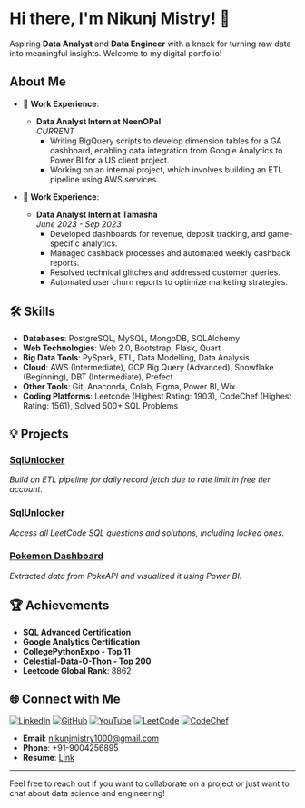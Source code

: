 # Hi there, I'm Nikunj Mistry! 👋


Aspiring **Data Analyst** and **Data Engineer** with a knack for turning raw data into meaningful insights. Welcome to my digital portfolio!

##  About Me
- 💼 **Work Experience**:
  - **Data Analyst Intern at NeenOPal**  
     _CURRENT_
    - Writing BigQuery scripts to develop dimension tables for a GA dashboard, enabling data integration from Google Analytics to Power BI for a US client project.
    - Working on an internal project, which involves building an ETL pipeline using AWS services.
      
- 💼 **Work Experience**:
  - **Data Analyst Intern at Tamasha**  
    _June 2023 - Sep 2023_
    - Developed dashboards for revenue, deposit tracking, and game-specific analytics.
    - Managed cashback processes and automated weekly cashback reports.
    - Resolved technical glitches and addressed customer queries.
    - Automated user churn reports to optimize marketing strategies.

## 🛠 Skills

- **Databases**: PostgreSQL, MySQL, MongoDB, SQLAlchemy
- **Web Technologies**: Web 2.0, Bootstrap, Flask, Quart
- **Big Data Tools**: PySpark, ETL, Data Modelling, Data Analysis
- **Cloud**: AWS (Intermediate), GCP Big Query (Advanced), Snowflake (Beginning), DBT (Intermediate), Prefect
- **Other Tools**: Git, Anaconda, Colab, Figma, Power BI, Wix
- **Coding Platforms**: Leetcode (Highest Rating: 1903), CodeChef (Highest Rating: 1561), Solved 500+ SQL Problems

## 💡 Projects

### [SqlUnlocker](https://github.com/Nikunjmistry22/Air-Quality-Pipeline)
_Build an ETL pipeline for daily record fetch due to rate limit in free tier account._
### [SqlUnlocker](https://github.com/Nikunjmistry22/SqlUnlocker)
_Access all LeetCode SQL questions and solutions, including locked ones._

### [Pokemon Dashboard](https://github.com/Nikunjmistry22/Pokemon_ETL_Dashboard)
_Extracted data from PokeAPI and visualized it using Power BI._

## 🏆 Achievements

- **SQL Advanced Certification**
- **Google Analytics Certification**
- **CollegePythonExpo - Top 11**
- **Celestial-Data-O-Thon - Top 200**
- **Leetcode Global Rank**: 8862

## 🌐 Connect with Me

[![LinkedIn](https://img.shields.io/badge/LinkedIn-0077B5?style=for-the-badge&logo=linkedin&logoColor=white)](https://www.linkedin.com/in/nikunj-mistry-b03993223/)
[![GitHub](https://img.shields.io/badge/GitHub-181717?style=for-the-badge&logo=github&logoColor=white)](https://github.com/Nikunjmistry22)
[![YouTube](https://img.shields.io/badge/YouTube-FF0000?style=for-the-badge&logo=youtube&logoColor=white)](https://www.youtube.com/@nikunjmistry373/)
[![LeetCode](https://img.shields.io/badge/LeetCode-FFA116?style=for-the-badge&logo=leetcode&logoColor=black)](https://leetcode.com/RegexSage/)
[![CodeChef](https://img.shields.io/badge/CodeChef-5B4638?style=for-the-badge&logo=codechef&logoColor=white)](https://www.codechef.com/users/droningnikunj)

- **Email**: [nikunjmistry1000@gmail.com](mailto:nikunjmistry1000@gmail.com)
- **Phone**: +91-9004256895
- **Resume**: [Link](https://tinyurl.com/ResumeNikunjm)

---

Feel free to reach out if you want to collaborate on a project or just want to chat about data science and engineering!
